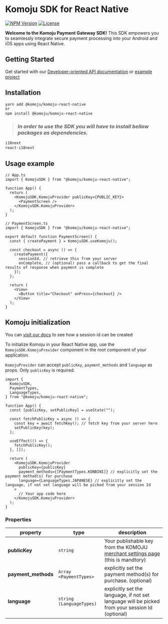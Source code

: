 # Komoju SDK for React Native

[![NPM Version](https://img.shields.io/npm/v/%40komoju%2Fkomoju-react-native)](https://www.npmjs.com/package/@komoju/komoju-react-native)
[![License](https://img.shields.io/npm/l/%40komoju%2Fkomoju-react-native)](https://www.npmjs.com/package/@komoju/komoju-react-native)

**Welcome to the Komoju Payment Gateway SDK!** This SDK empowers you to seamlessly integrate secure payment processing into your Android and iOS apps using React Native.

## Getting Started

Get started with our
[Developer-oriented API documentation](https://doc.komoju.com/) or [example project](https://github.com/degica/mobile-sdk_react-native/tree/main/example)

## Installation

```sh
yarn add @komoju/komoju-react-native
or
npm install @komoju/komoju-react-native
```

> ### _In order to use the SDK you will have to install bellow packages as dependencies._

```sh
i18next
react-i18next
```

## Usage example

```tsx
// App.ts
import { KomojuSDK } from "@komoju/komoju-react-native";

function App() {
  return (
    <KomojuSDK.KomojuProvider publicKey={PUBLIC_KEY}>
      <PaymentScreen />
    </KomojuSDK.KomojuProvider>
  );
}

// PaymentScreen.ts
import { KomojuSDK } from "@komoju/komoju-react-native";

export default function PaymentScreen() {
  const { createPayment } = KomojuSDK.useKomoju();

  const checkout = async () => {
    createPayment({
      sessionId, // retrieve this from your server
      onComplete, // (optional) pass a callback to get the final results of response when payment is complete
    });
  };

  return (
    <View>
      <Button title="Checkout" onPress={checkout} />
    </View>
  );
}
```

## Komoju initialization

You can [visit our docs](https://doc.komoju.com/reference/createsession) to see how a session id can be created

To initialize Komoju in your React Native app, use the `KomojuSDK.KomojuProvider` component in the root component of your application.

`KomojuProvider` can accept `publicKey`, `payment_methods` and `language` as props. Only `publicKey` is required.

```tsx
import {
  KomojuSDK,
  PaymentTypes,
  LanguageTypes,
} from "@komoju/komoju-react-native";

function App() {
  const [publicKey, setPublicKey] = useState("");

  const fetchPublicKey = async () => {
    const key = await fetchKey(); // fetch key from your server here
    setPublicKey(key);
  };

  useEffect(() => {
    fetchPublicKey();
  }, []);

  return (
    <KomojuSDK.KomojuProvider
      publicKey={publicKey}
      payment_methods={[PaymentTypes.KONBINI]} // explicitly set the payment method(s) for purchase
      language={LanguageTypes.JAPANESE} // explicitly set the language, if not set language will be picked from your session Id
    >
      // Your app code here
    </KomojuSDK.KomojuProvider>
  );
}
```

### Properties

| property            | type                     | description                                                                                                   |
| ------------------- | ------------------------ | ------------------------------------------------------------------------------------------------------------- |
| **publicKey**       | `string`                 | Your publishable key from the KOMOJU [merchant settings page](https://komoju.com/sign_in/) (this is mandtory) |
| **payment_methods** | `Array <PaymentTypes>`   | explicitly set the payment method(s) for purchase. (optional)                                                 |
| **language**        | `string (LanguageTypes)` | explicitly set the language, if not set language will be picked from your session Id (optional)               |
